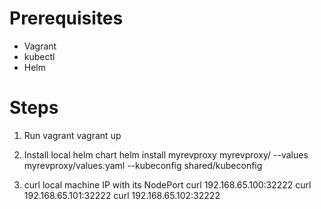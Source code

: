 # Prerequisites
- Vagrant
- kubectl
- Helm

# Steps
1. Run vagrant
vagrant up

2. Install local helm chart
helm install myrevproxy myrevproxy/ --values myrevproxy/values.yaml --kubeconfig shared/kubeconfig

3. curl local machine IP with its NodePort
curl 192.168.65.100:32222
curl 192.168.65.101:32222
curl 192.168.65.102:32222
